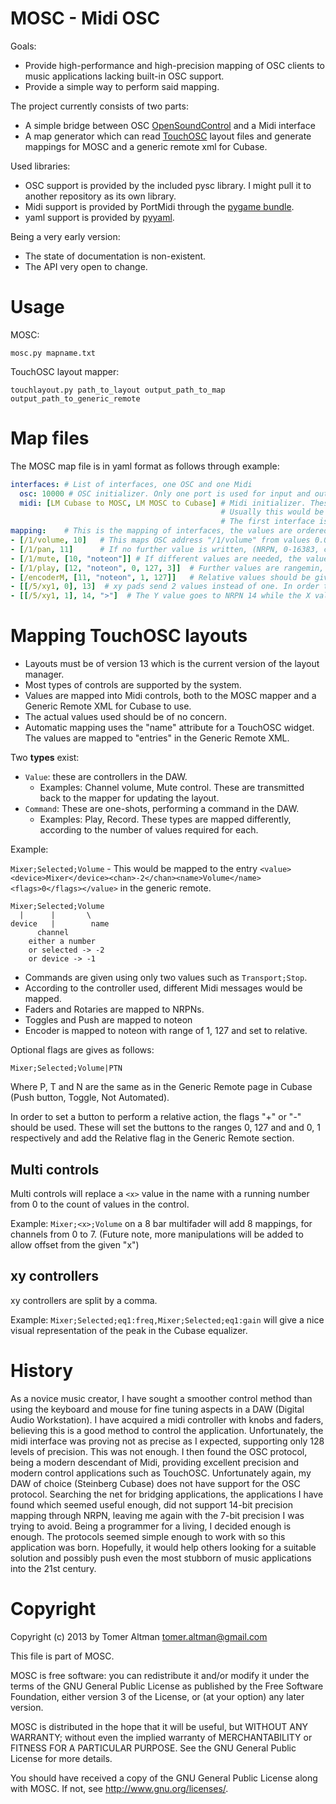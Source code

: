 MOSC - Midi OSC
===============
Goals:
- Provide high-performance and high-precision mapping of OSC clients to music applications lacking built-in OSC support.
- Provide a simple way to perform said mapping.

The project currently consists of two parts:
- A simple bridge between OSC [OpenSoundControl](http://opensoundcontrol.org/) and a Midi interface
- A map generator which can read [TouchOSC](http://hexler.net/software/touchosc) layout files and generate mappings for MOSC and a generic remote xml for Cubase.

Used libraries:
- OSC support is provided by the included pysc library. I might pull it to another repository as its own library.
- Midi support is provided by PortMidi through the [pygame bundle](http://www.pygame.org/).
- yaml support is provided by [pyyaml](http://pyyaml.org/).

Being a very early version:
- The state of documentation is non-existent.
- The API very open to change.


Usage
=====
MOSC:

    mosc.py mapname.txt

TouchOSC layout mapper:

    touchlayout.py path_to_layout output_path_to_map output_path_to_generic_remote


Map files
=========
The MOSC map file is in yaml format as follows through example:

```yaml
interfaces: # List of interfaces, one OSC and one Midi
  osc: 10000 # OSC initializer. Only one port is used for input and output. Client IP can be added after the port number.
  midi: [LM Cubase to MOSC, LM MOSC to Cubase] # Midi initializer. These are names of the Midi interfaces to use.
                                               # Usually this would be a virtual devices such as LoopMidi (http://www.tobias-erichsen.de/software/loopmidi.html)
                                               # The first interface is INPUT for MOSC and the second is OUTPUT from MOSC.
mapping:    # This is the mapping of interfaces, the values are ordered as in the interfaces above
- [/1/volume, 10]   # This maps OSC address "/1/volume" from values 0.0-1.0 to the Midi NRPN 10, to values 0-16383
- [/1/pan, 11]      # If no further value is written, (NRPN, 0-16383, channel 0) will be used.
- [/1/mute, [10, "noteon"]] # If different values are needed, the values must be given as a lsit
- [/1/play, [12, "noteon", 0, 127, 3]]  # Further values are rangemin, rangemax and channel
- [/encoderM, [11, "noteon", 1, 127]]   # Relative values should be given between 1 and 127 for Cubase to process them as expected
- [[/5/xy1, 0], 13]  # xy pads send 2 values instead of one. In order to decide which one is mapped, the index is given in a tuple
- [[/5/xy1, 1], 14, ">"]  # The Y value goes to NRPN 14 while the X value goes to NRPN 13. Values are sent from OSC to midi, but not back.
```

Mapping TouchOSC layouts
========================
- Layouts must be of version 13 which is the current version of the layout manager.
- Most types of controls are supported by the system.
- Values are mapped into Midi controls, both to the MOSC mapper and a Generic Remote XML for Cubase to use.
- The actual values used should be of no concern.
- Automatic mapping uses the "name" attribute for a TouchOSC widget. The values are mapped to "entries" in the Generic Remote XML.

Two **types** exist:
- `Value`: these are controllers in the DAW.
    - Examples: Channel volume, Mute control. These are transmitted back to the mapper for updating the layout.
- `Command`: These are one-shots, performing a command in the DAW.
    - Examples: Play, Record. These types are mapped differently, according to the number of values required for each.

Example:

`Mixer;Selected;Volume` - This would be mapped to the entry `<value><device>Mixer</device><chan>-2</chan><name>Volume</name><flags>0</flags></value>` in the generic remote.

    Mixer;Selected;Volume
      |      |       \
    device   |        name
          channel
        either a number
        or selected -> -2
        or device -> -1

- Commands are given using only two values such as `Transport;Stop`.
- According to the controller used, different Midi messages would be mapped.
- Faders and Rotaries are mapped to NRPNs.
- Toggles and Push are mapped to noteon
- Encoder is mapped to noteon with range of 1, 127 and set to relative.

Optional flags are gives as follows:

`Mixer;Selected;Volume|PTN`

Where P, T and N are the same as in the Generic Remote page in Cubase (Push button, Toggle, Not Automated).

In order to set a button to perform a relative action, the flags "+" or "-" should be used.
These will set the buttons to the ranges 0, 127 and and 0, 1 respectively and add the Relative flag in the Generic Remote section.

## Multi controls

Multi controls will replace a `<x>` value in the name with a running number from 0 to the count of values in the control.

Example: `Mixer;<x>;Volume` on a 8 bar multifader will add 8 mappings, for channels from 0 to 7.
(Future note, more manipulations will be added to allow offset from the given "x")

## xy controllers

xy controllers are split by a comma.

Example: `Mixer;Selected;eq1:freq,Mixer;Selected;eq1:gain` will give a nice visual representation of the peak in the Cubase equalizer.

History
=======
As a novice music creator, I have sought a smoother control method than using the keyboard and mouse for fine tuning aspects in a DAW (Digital Audio Workstation).
I have acquired a midi controller with knobs and faders, believing this is a good method to control the application.
Unfortunately, the midi interface was proving not as precise as I expected, supporting only 128 levels of precision. This was not enough.
I then found the OSC protocol, being a modern descendant of Midi, providing excellent precision and modern control applications such as TouchOSC.
Unfortunately again, my DAW of choice (Steinberg Cubase) does not have support for the OSC protocol.
Searching the net for bridging applications, the applications I have found which seemed useful enough, did not support 14-bit precision mapping through NRPN,
leaving me again with the 7-bit precision I was trying to avoid.
Being a programmer for a living, I decided enough is enough. The protocols seemed simple enough to work with so this application was born.
Hopefully, it would help others looking for a suitable solution and possibly push even the most stubborn of music applications into the 21st century.


Copyright
=========
Copyright (c) 2013 by Tomer Altman <tomer.altman@gmail.com>

This file is part of MOSC.

MOSC is free software: you can redistribute it and/or modify
it under the terms of the GNU General Public License as published by
the Free Software Foundation, either version 3 of the License, or
(at your option) any later version.

MOSC is distributed in the hope that it will be useful,
but WITHOUT ANY WARRANTY; without even the implied warranty of
MERCHANTABILITY or FITNESS FOR A PARTICULAR PURPOSE.  See the
GNU General Public License for more details.

You should have received a copy of the GNU General Public License
along with MOSC.  If not, see <http://www.gnu.org/licenses/>.